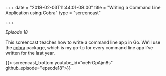 +++
date = "2018-02-03T11:44:01-08:00"
title = "Writing a Command Line Application using Cobra"
type = "screencast"

+++

_Episode 18_

This screencast teaches how to write a command line app in Go. We'll use the
[cobra](https://github.com/spf13/cobra) package, which is my go-to for every command line
app I've written for the last year.

<!--more-->

{{< screencast_bottom youtube_id="oeFrGpAjm8s" github_episode="epsode18">}}
